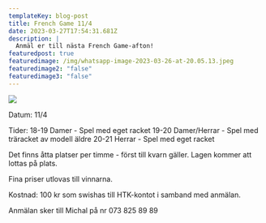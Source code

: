 ```yaml
---
templateKey: blog-post
title: French Game 11/4
date: 2023-03-27T17:54:31.681Z
description: |
  Anmäl er till nästa French Game-afton!
featuredpost: true
featuredimage: /img/whatsapp-image-2023-03-26-at-20.05.13.jpeg
featuredimage2: "false"
featuredimage3: "false"
---
```

![](/img/whatsapp-image-2023-03-26-at-20.05.13.jpeg)



D﻿atum: 11/4

Tider:
18-19 Damer - Spel med eget racket
19-20 Damer/Herrar - Spel med träracket av modell äldre
20-21 Herrar - Spel med eget racket

Det finns åtta platser per timme - först till kvarn gäller. Lagen kommer att lottas på plats.

F﻿ina priser utlovas till vinnarna. 

K﻿ostnad: 100 kr som swishas till HTK-kontot i samband med anmälan. 

A﻿nmälan sker till Michal på nr 073 825 89 89